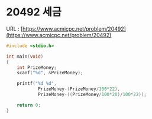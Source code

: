 # 20492 세금

URL : [https://www.acmicpc.net/problem/20492](https://www.acmicpc.net/problem/20492)

```c
#include <stdio.h>

int main(void)
{
    int PrizeMoney;
    scanf("%d", &PrizeMoney);

    printf("%d %d",
            PrizeMoney-(PrizeMoney/100*22),
            PrizeMoney-((PrizeMoney/100*20)/100*22));

    return 0;
}
```